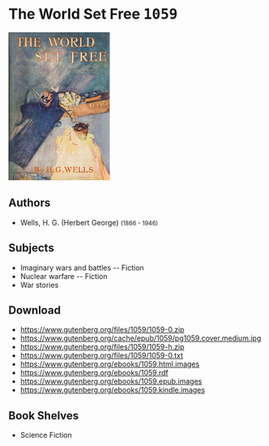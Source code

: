 # The World Set Free <kbd>1059</kbd>

![](./cover.medium.jpg "")

## Authors


 - Wells, H. G. (Herbert George) <small>(1866 - 1946)</small>

## Subjects


 - Imaginary wars and battles -- Fiction
 - Nuclear warfare -- Fiction
 - War stories

## Download


 - https://www.gutenberg.org/files/1059/1059-0.zip
 - https://www.gutenberg.org/cache/epub/1059/pg1059.cover.medium.jpg
 - https://www.gutenberg.org/files/1059/1059-h.zip
 - https://www.gutenberg.org/files/1059/1059-0.txt
 - https://www.gutenberg.org/ebooks/1059.html.images
 - https://www.gutenberg.org/ebooks/1059.rdf
 - https://www.gutenberg.org/ebooks/1059.epub.images
 - https://www.gutenberg.org/ebooks/1059.kindle.images

## Book Shelves


 - Science Fiction
